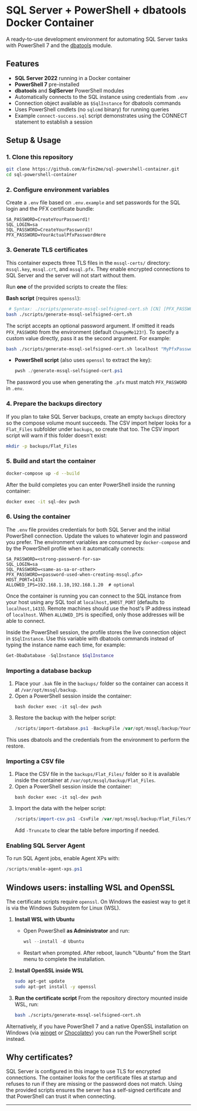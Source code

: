 # SQL Server + PowerShell + dbatools Docker Container

A ready-to-use development environment for automating SQL Server tasks with PowerShell 7 and the [dbatools](https://dbatools.io/) module.

## Features

- **SQL Server 2022** running in a Docker container
- **PowerShell 7** pre-installed
- **dbatools** and **SqlServer** PowerShell modules
- Automatically connects to the SQL instance using credentials from `.env`
- Connection object available as `$SqlInstance` for dbatools commands
- Uses PowerShell cmdlets (no `sqlcmd` binary) for running queries
- Example `connect-success.sql` script demonstrates using the CONNECT statement
  to establish a session
  
## Setup & Usage

### 1. Clone this repository

```bash
git clone https://github.com/Arfin2me/sql-powershell-container.git
cd sql-powershell-container
```

### 2. Configure environment variables

Create a `.env` file based on `.env.example` and set passwords for the SQL login and the PFX certificate bundle:

```
SA_PASSWORD=CreateYourPassword1!
SQL_LOGIN=sa
SQL_PASSWORD=CreateYourPassword1!
PFX_PASSWORD=YourActualPfxPasswordHere
```

### 3. Generate TLS certificates

This container expects three TLS files in the `mssql-certs/` directory: `mssql.key`, `mssql.crt`, and `mssql.pfx`. They enable encrypted connections to SQL Server and the server will not start without them.

Run **one** of the provided scripts to create the files:

**Bash script** (requires `openssl`):
  ```bash
   # Syntax: ./scripts/generate-mssql-selfsigned-cert.sh [CN] [PFX_PASSWORD]
  bash ./scripts/generate-mssql-selfsigned-cert.sh
  ```
  The script accepts an optional password argument. If omitted it reads `PFX_PASSWORD` from the environment (default `ChangeMe123!`). To specify a custom value directly, pass it as the second argument. For example:
  ```bash
  bash ./scripts/generate-mssql-selfsigned-cert.sh localhost "MyPfxPassword!"
  ```
  
- **PowerShell script** (also uses `openssl` to extract the key):
  ```powershell
  pwsh ./generate-mssql-selfsigned-cert.ps1
  ```

The password you use when generating the `.pfx` must match `PFX_PASSWORD` in `.env`.

### 4. Prepare the backups directory

If you plan to take SQL Server backups, create an empty `backups` directory so the compose volume mount succeeds. The CSV import helper looks for a `Flat_Files` subfolder under `backups`, so create that too. The CSV import script will warn if this folder doesn't exist:

```bash
mkdir -p backups/Flat_Files
```

### 5. Build and start the container

```bash
docker-compose up -d --build
```

After the build completes you can enter PowerShell inside the running container:

```bash
docker exec -it sql-dev pwsh
```

### 6. Using the container

The `.env` file provides credentials for both SQL Server and the initial
PowerShell connection. Update the values to whatever login and password you
prefer. The environment variables are consumed by `docker-compose` and by the
PowerShell profile when it automatically connects:

```
SA_PASSWORD=<strong-password-for-sa>
SQL_LOGIN=sa
SQL_PASSWORD=<same-as-sa-or-other>
PFX_PASSWORD=<password-used-when-creating-mssql.pfx>
HOST_PORT=1433
ALLOWED_IPS=192.168.1.10,192.168.1.20  # optional
```

Once the container is running you can connect to the SQL instance from your host
using any SQL tool at `localhost,$HOST_PORT` (defaults to `localhost,1433`).
Remote machines should use the host's IP address instead of `localhost`.
When `ALLOWED_IPS` is specified, only those addresses will be able to connect.

Inside the PowerShell session, the profile stores the live connection object in
`$SqlInstance`. Use this variable with dbatools commands instead of typing the
instance name each time, for example:

```powershell
Get-DbaDatabase -SqlInstance $SqlInstance
```

### Importing a database backup

1. Place your `.bak` file in the `backups/` folder so the container can access it at `/var/opt/mssql/backup`.
2. Open a PowerShell session inside the container:
   ```
   bash docker exec -it sql-dev pwsh
   ```
3. Restore the backup with the helper script:
   ```powershell
   /scripts/import-database.ps1 -BackupFile /var/opt/mssql/backup/YourDatabase.bak -WithReplace

This uses dbatools and the credentials from the environment to perform the restore.

### Importing a CSV file

1. Place the CSV file in the `backups/Flat_Files/` folder so it is available inside the container at `/var/opt/mssql/backup/Flat_Files`.
2. Open a PowerShell session inside the container:
   ```
   bash docker exec -it sql-dev pwsh
   ```
3. Import the data with the helper script:
   ```powershell
   /scripts/import-csv.ps1 -CsvFile /var/opt/mssql/backup/Flat_Files/YourData.csv -Database MyDb -Table MyTable
   ```
   Add `-Truncate` to clear the table before importing if needed.
   
### Enabling SQL Server Agent

To run SQL Agent jobs, enable Agent XPs with:

```powershell
/scripts/enable-agent-xps.ps1
```

## Windows users: installing WSL and OpenSSL

The certificate scripts require `openssl`. On Windows the easiest way to get it is via the Windows Subsystem for Linux (WSL).

1. **Install WSL with Ubuntu**
   - Open PowerShell **as Administrator** and run:
     ```powershell
     wsl --install -d Ubuntu
     ```
   - Restart when prompted. After reboot, launch "Ubuntu" from the Start menu to complete the installation.

2. **Install OpenSSL inside WSL**
   ```bash
   sudo apt-get update
   sudo apt-get install -y openssl
   ```

3. **Run the certificate script**
   From the repository directory mounted inside WSL, run:
   ```bash
   bash ./scripts/generate-mssql-selfsigned-cert.sh
   ```

Alternatively, if you have PowerShell 7 and a native OpenSSL installation on Windows (via [winget](https://learn.microsoft.com/windows/package-manager/winget/) or [Chocolatey](https://chocolatey.org/)) you can run the PowerShell script instead.

## Why certificates?

SQL Server is configured in this image to use TLS for encrypted connections. The container looks for the certificate files at startup and refuses to run if they are missing or the password does not match. Using the provided scripts ensures the server has a self-signed certificate and that PowerShell can trust it when connecting.

---

